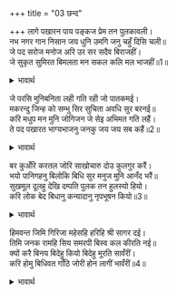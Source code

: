 +++
title = "03 छन्द"

+++
लागे पखारन पाय पङ्कज प्रेम तन पुलकावली।  
नभ नगर गान निसान जय धुनि उमगि जनु चहुँ दिसि चली॥  
जे पद सरोज मनोज अरि उर सर सदैव बिराजहीं।  
जे सुकृत सुमिरत बिमलता मन सकल कलि मल भाजहीं॥1॥  

<details><summary>भावार्थ</summary>

वे श्री रामजी के चरण कमलों को पखारने लगे, प्रेम से उनके शरीर में पुलकावली छा रही है। आकाश और नगर में होने वाली गान, नगाडे और जय-जयकार की ध्वनि मानो चारों दिशाओं में उमड चली, जो चरण कमल कामदेव के शत्रु श्री शिवजी के हृदय रूपी सरोवर में सदा ही विराजते हैं, जिनका एक बार भी स्मरण करने से मन में निर्मलता आ जाती है और कलियुग के सारे पाप भाग जाते हैं,॥1॥  
</details>

जे परसि मुनिबनिता लही गति रही जो पातकमई।  
मकरन्दु जिन्ह को सम्भु सिर सुचिता अवधि सुर बरनई॥  
करि मधुप मन मुनि जोगिजन जे सेइ अभिमत गति लहैं।  
ते पद पखारत भाग्यभाजनु जनकु जय जय सब कहैं॥2॥  

<details><summary>भावार्थ</summary>

जिनका स्पर्श पाकर गौतम मुनि की स्त्री अहल्या ने, जो पापमयी थी, परमगति पाई, जिन चरणकमलों का मकरन्द रस (गङ्गाजी) शिवजी के मस्तक पर विराजमान है, जिसको देवता पवित्रता की सीमा बताते हैं, मुनि और योगीजन अपने मन को भौंरा बनाकर जिन चरणकमलों का सेवन करके मनोवाञ्छित गति प्राप्त करते हैं, उन्हीं चरणों को भाग्य के पात्र (बडभागी) जनकजी धो रहे हैं, यह देखकर सब जय-जयकार कर रहे हैं॥2॥  
</details>

बर कुअँरि करतल जोरि साखोचारु दोउ कुलगुर करैं।  
भयो पानिगहनु बिलोकि बिधि सुर मनुज मुनि आनँद भरैं॥  
सुखमूल दूलहु देखि दम्पति पुलक तन हुलस्यो हियो।  
करि लोक बेद बिधानु कन्यादानु नृपभूषन कियो॥3॥  

<details><summary>भावार्थ</summary>

दोनों कुलों के गुरु वर और कन्या की हथेलियों को मिलाकर शाखोच्चार करने लगे। पाणिग्रहण हुआ देखकर ब्रह्मादि देवता, मनुष्य और मुनि आनन्द में भर गए। सुख के मूल दूलह को देखकर राजा-रानी का शरीर पुलकित हो गया और हृदय आनन्द से उमङ्ग उठा। राजाओं के अलङ्कार स्वरूप महाराज जनकजी ने लोक और वेद की रीति को करके कन्यादान किया॥3॥  
</details>

हिमवन्त जिमि गिरिजा महेसहि हरिहि श्री सागर दई।  
तिमि जनक रामहि सिय समरपी बिस्व कल कीरति नई॥  
क्यों करै बिनय बिदेहु कियो बिदेहु मूरति सावँरीं।  
करि होमु बिधिवत गाँठि जोरी होन लागीं भावँरीं॥4॥  

<details><summary>भावार्थ</summary>

जैसे हिमवान ने शिवजी को पार्वतीजी और सागर ने भगवान विष्णु को लक्ष्मीजी दी थीं, वैसे ही जनकजी ने श्री रामचन्द्रजी को सीताजी समर्पित कीं, जिससे विश्व में सुन्दर नवीन कीर्ति छा गई। विदेह (जनकजी) कैसे विनती करें! उस साँवली मूर्ति ने तो उन्हें सचमुच विदेह (देह की सुध-बुध से रहित) ही कर दिया। विधिपूर्वक हवन करके गठजोडी की गई और भाँवरें होने लगीं॥4॥
</details>

